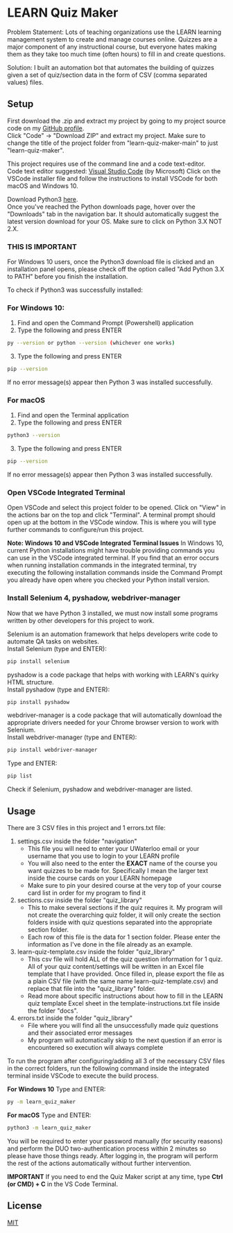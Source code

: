 # LEARN Quiz Maker
Problem Statement: Lots of teaching organizations use the LEARN learning management system to create and manage courses online. Quizzes are a major component of any instructional course, but everyone hates making them as they take too much time (often hours) to fill in and create questions.

Solution: I built an automation bot that automates the building of quizzes given a set of quiz/section data in the form of CSV (comma separated values) files.

## Setup
First download the .zip and extract my project by going to my project source code on my [GitHub profile](https://github.com/lekangwang/learn-quiz-maker).\
Click "Code" -> "Download ZIP" and extract my project. Make sure to change the title of the project folder from "learn-quiz-maker-main" to just "learn-quiz-maker".

This project requires use of the command line and a code text-editor.\
Code text editor suggested: [Visual Studio Code](https://code.visualstudio.com/docs/setup/setup-overview) (by Microsoft)
Click on the VSCode installer file and follow the instructions to install VSCode for both macOS and Windows 10. 

Download Python3 [here](https://www.python.org/downloads/).\
Once you've reached the Python downloads page, hover over the "Downloads" tab in the navigation bar. It should automatically suggest the latest version download for your OS. Make sure to click on Python 3.X NOT 2.X.

### THIS IS IMPORTANT
For Windows 10 users, once the Python3 download file is clicked and an installation panel opens, please check off the option called "Add Python 3.X to PATH" before you finish the installation. 

To check if Python3 was successfully installed: 

### For Windows 10:
1. Find and open the Command Prompt (Powershell) application
2. Type the following and press ENTER
```bash 
py --version or python --version (whichever one works)
```

3. Type the following and press ENTER
```bash
pip --version
```
If no error message(s) appear then Python 3 was installed successfully.

### For macOS
1. Find and open the Terminal application
2. Type the following and press ENTER
```bash 
python3 --version
```

3. Type the following and press ENTER
```bash
pip --version
```
If no error message(s) appear then Python 3 was installed successfully.

### Open VSCode Integrated Terminal
Open VSCode and select this project folder to be opened. Click on "View" in the actions bar on the top and click "Terminal". A terminal prompt should open up at the bottom in the VSCode window. This is where you will type further commands to configure/run this project.

**Note: Windows 10 and VSCode Integrated Terminal Issues** 
In Windows 10, current Python installations might have trouble providing commands you can use in the VSCode integrated terminal. If you find that an error occurs when running installation commands in the integrated terminal, try executing the following installation commands inside the Command Prompt you already have open where you checked your Python install version.

### Install Selenium 4, pyshadow, webdriver-manager
Now that we have Python 3 installed, we must now install some programs written by other developers for this project to work.

Selenium is an automation framework that helps developers write code to automate QA tasks on websites. \
Install Selenium (type and ENTER):
```bash
pip install selenium
```

pyshadow is a code package that helps with working with LEARN's quirky HTML structure. \
Install pyshadow (type and ENTER):
```bash
pip install pyshadow
```

webdriver-manager is a code package that will automatically download the appropriate drivers needed for your Chrome browser version to work with Selenium. \
Install webdriver-manager (type and ENTER):
```bash
pip install webdriver-manager
```

Type and ENTER:
```bash 
pip list
```
Check if Selenium, pyshadow and webdriver-manager are listed. 

## Usage
There are 3 CSV files in this project and 1 errors.txt file:
1. settings.csv inside the folder "navigation"
    - This file you will need to enter your UWaterloo email or your username that you use to login to your LEARN profile
    - You will also need to the enter the **EXACT** name of the course you want quizzes to be made for. Specifically I mean the larger text inside the course cards on your LEARN homepage
    - Make sure to pin your desired course at the very top of your course card list in order for my program to find it
2. sections.csv inside the folder "quiz_library"
    - This to make several sections if the quiz requires it. My program will not create the overarching quiz folder, it will only create the section folders inside with quiz questions separated into the appropriate section folder. 
    - Each row of this file is the data for 1 section folder. Please enter the information as I've done in the file already as an example.
3. learn-quiz-template.csv inside the folder "quiz_library"
    - This csv file will hold ALL of the quiz question information for 1 quiz. All of your quiz content/settings will be written in an Excel file template that I have provided. Once filled in, please export the file as a plain CSV file (with the same name learn-quiz-template.csv) and replace that file into the "quiz_library" folder.
    - Read more about specific instructions about how to fill in the LEARN quiz template Excel sheet in the template-instructions.txt file inside the folder "docs". 
3. errors.txt inside the folder "quiz_library"
    - File where you will find all the unsuccessfully made quiz questions and their associated error messages
    - My program will automatically skip to the next question if an error is encountered so execution will always complete

To run the program after configuring/adding all 3 of the necessary CSV files in the correct folders, run the following command inside the integrated terminal inside VSCode to execute the build process. 

**For Windows 10**
Type and ENTER:
```bash
py -m learn_quiz_maker
```

**For macOS**
Type and ENTER:
```bash
python3 -m learn_quiz_maker
```

You will be required to enter your password manually (for security reasons) and perform the DUO two-authentication process within 2 minutes so please have those things ready. After logging in, the program will perform the rest of the actions automatically without further intervention. 

**IMPORTANT**
If you need to end the Quiz Maker script at any time, type **Ctrl (or CMD) + C** in the VS Code Terminal. 

## License
[MIT](https://choosealicense.com/licenses/mit/)
